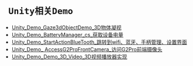 # ` Unity相关Demo`

* [Unity_Demo_Gaze3dObjectDemo_3D物体凝视][01]
* [Unity_Demo_BatteryManager_cs_获取设备电量][02]
* [Unity_Demo_StartActionBlueTooth_跳转到wifi、蓝牙、手柄管理、设置界面][03]
* [Unity_Demo_ AccessG2ProFrontCamera_访问G2Pro前端摄像头][04]
* [Unity_Demo_Demo_3D_Video_3D视频播放器实现][05]




[01]: https://github.com/PicoSupport/Unity_Demo_Gaze3dObjectDemo2.7.6
[02]: https://github.com/PicoSupport/Unity_Demo_BatteryManager
[03]: https://github.com/PicoSupport/Unity_Demo_StartActionBlueTooth_SDK_v2.7.6
[04]: https://github.com/PicoSupport/Unity_Demo_GetPhoneCameraImageDemo
[05]: https://github.com/PicoSupport/Unity_Demo_3D_Video_20181127SDKv2.7.6
 
